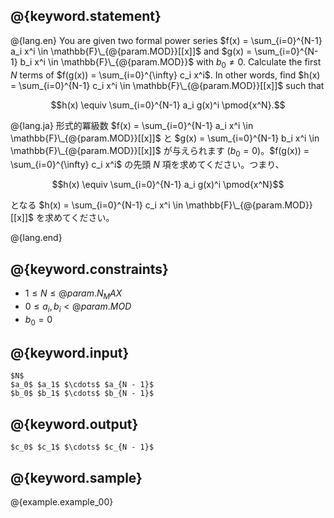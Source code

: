 ## @{keyword.statement}

@{lang.en}
You are given two formal power series $f(x) = \sum_{i=0}^{N-1} a_i x^i \in \mathbb{F}\_{@{param.MOD}}[[x]]$ and $g(x) = \sum_{i=0}^{N-1} b_i x^i \in \mathbb{F}\_{@{param.MOD}}$ with $b_0 \ne 0$.
Calculate the first $N$ terms of $f(g(x)) = \sum_{i=0}^{\infty} c_i x^i$.
In other words, find $h(x) = \sum_{i=0}^{N-1} c_i x^i \in \mathbb{F}\_{@{param.MOD}}[[x]]$ such that

$$h(x) \equiv \sum_{i=0}^{N-1} a_i g(x)^i \pmod{x^N}.$$

@{lang.ja}
形式的冪級数 $f(x) = \sum_{i=0}^{N-1} a_i x^i \in \mathbb{F}\_{@{param.MOD}}[[x]]$ と $g(x) = \sum_{i=0}^{N-1} b_i x^i \in \mathbb{F}\_{@{param.MOD}}[[x]]$ が与えられます ($b_0 = 0$)。$f(g(x)) = \sum_{i=0}^{\infty} c_i x^i$ の先頭 $N$ 項を求めてください。つまり、

$$h(x) \equiv \sum_{i=0}^{N-1} a_i g(x)^i \pmod{x^N}$$

となる $h(x) = \sum_{i=0}^{N-1} c_i x^i \in \mathbb{F}\_{@{param.MOD}}[[x]]$ を求めてください。

@{lang.end}

## @{keyword.constraints}

- $1 \leq N \leq @{param.N_MAX}$
- $0 \leq a_i, b_i < @{param.MOD}$
- $b_0 = 0$
## @{keyword.input}

```
$N$
$a_0$ $a_1$ $\cdots$ $a_{N - 1}$
$b_0$ $b_1$ $\cdots$ $b_{N - 1}$
```

## @{keyword.output}

```
$c_0$ $c_1$ $\cdots$ $c_{N - 1}$
```

## @{keyword.sample}

@{example.example_00}
